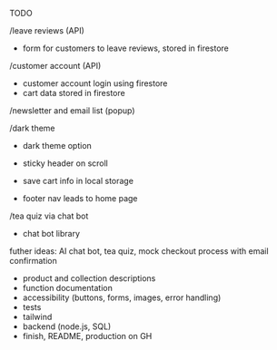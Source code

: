 TODO

/leave reviews (API)
- form for customers to leave reviews, stored in firestore

/customer account (API)
- customer account login using firestore
- cart data stored in firestore

/newsletter and email list (popup)

/dark theme
- dark theme option

- sticky header on scroll
- save cart info in local storage 
- footer nav leads to home page

/tea quiz via chat bot 
- chat bot library

futher ideas:
AI chat bot, tea quiz, mock checkout process with email confirmation

- product and collection descriptions
- function documentation
- accessibility (buttons, forms, images, error handling)
- tests
- tailwind
- backend (node.js, SQL)
- finish, README, production on GH